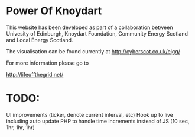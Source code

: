 Power Of Knoydart
===============
This website has been developed as part of a collaboration between Univesity of Edinburgh, Knoydart Foundation, Community Energy Scotland and Local Energy Scotland.

The visualisation can be found currently at
http://cyberscot.co.uk/eigg/

For more information please go to 

http://lifeoffthegrid.net/

TODO:
===============

UI improvements (ticker, denote current interval, etc)
Hook up to live including auto update
PHP to handle time increments instead of JS (10 sec, 1hr, 1hr, 1hr)